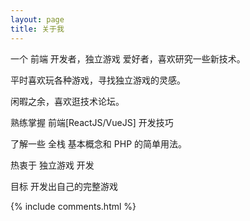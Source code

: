 ```yaml
---
layout: page
title: 关于我
---
```


一个 前端 开发者，独立游戏 爱好者，喜欢研究一些新技术。
<p>
平时喜欢玩各种游戏，寻找独立游戏的灵感。
<p>
闲暇之余，喜欢逛技术论坛。
<p>
熟练掌握 前端[ReactJS/VueJS] 开发技巧
<p>
了解一些 全栈 基本概念和 PHP 的简单用法。
<p>
热衷于 独立游戏 开发
<p>
目标 开发出自己的完整游戏

{% include comments.html %}
